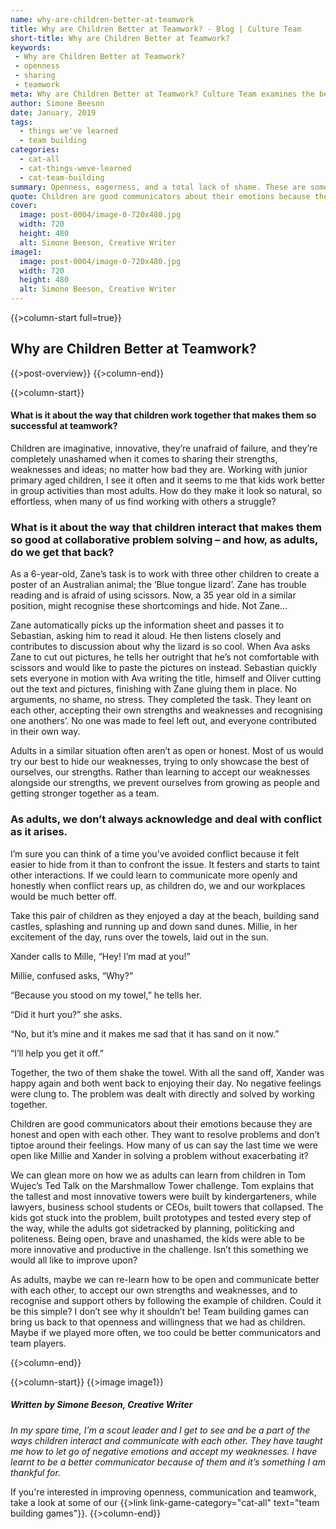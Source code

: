 ```yaml
---
name: why-are-children-better-at-teamwork
title: Why are Children Better at Teamwork? - Blog | Culture Team
short-title: Why are Children Better at Teamwork?
keywords: 
 - Why are Children Better at Teamwork?
 - openness
 - sharing
 - teamwork
meta: Why are Children Better at Teamwork? Culture Team examines the best communication styles used by children in their blog article, 'Why are Children Better at Teamwork?'.
author: Simone Beeson
date: January, 2019
tags:
  - things we've learned
  - team building
categories:
  - cat-all
  - cat-things-weve-learned
  - cat-team-building
summary: Openness, eagerness, and a total lack of shame. These are some of the qualities that make children better communicators than adults.
quote: Children are good communicators about their emotions because they are honest and open with each other. They want to resolve problems and don’t tiptoe around their feelings. 
cover:
  image: post-0004/image-0-720x480.jpg
  width: 720
  height: 480
  alt: Simone Beeson, Creative Writer
image1:
  image: post-0004/image-0-720x480.jpg
  width: 720
  height: 480
  alt: Simone Beeson, Creative Writer
---
```

{{>column-start full=true}}

## Why are Children Better at Teamwork?

{{>post-overview}}
{{>column-end}}

{{>column-start}}
#### What is it about the way that children work together that makes them so successful at teamwork? 

Children are imaginative, innovative, they’re unafraid of failure, and they’re completely unashamed when it comes to sharing their strengths, weaknesses and ideas; no matter how bad they are. Working with junior primary aged children, I see it often and it seems to me that kids work better in group activities than most adults.  How do they make it look so natural, so effortless, when many of us find working with others a struggle? 

### What is it about the way that children interact that makes them so good at collaborative problem solving – and how, as adults, do we get that back?

As a 6-year-old, Zane’s task is to work with three other children to create a poster of an Australian animal; the ‘Blue tongue lizard’. Zane has trouble reading and is afraid of using scissors. Now, a 35 year old in a similar position, might recognise these shortcomings and hide. Not Zane… 

Zane automatically picks up the information sheet and passes it to Sebastian, asking him to read it aloud. He then listens closely and contributes to discussion about why the lizard is so cool. When Ava asks Zane to cut out pictures, he tells her outright that he’s not comfortable with scissors and would like to paste the pictures on instead. Sebastian quickly sets everyone in motion with Ava writing the title, himself and Oliver cutting out the text and pictures, finishing with Zane gluing them in place. No arguments, no shame, no stress. They completed the task. They leant on each other, accepting their own strengths and weaknesses and recognising one anothers’. No one was made to feel left out, and everyone contributed in their own way.

Adults in a similar situation often aren’t as open or honest. Most of us would try our best to hide our weaknesses, trying to only showcase the best of ourselves, our strengths. Rather than learning to accept our weaknesses alongside our strengths, we prevent ourselves from growing as people and getting stronger together as a team.

### As adults, we don’t always acknowledge and deal with conflict as it arises. 

I’m sure you can think of a time you’ve avoided conflict because it felt easier to hide from it than to confront the issue. It festers and starts to taint other interactions. If we could learn to communicate more openly and honestly when conflict rears up, as children do, we and our workplaces would be much better off.

Take this pair of children as they enjoyed a day at the beach, building sand castles, splashing and running up and down sand dunes. Millie, in her excitement of the day, runs over the towels, laid out in the sun. 

Xander calls to Mille, “Hey! I’m mad at you!”

Millie, confused asks, “Why?” 

“Because you stood on my towel,” he tells her.

“Did it hurt you?” she asks.

“No, but it’s mine and it makes me sad that it has sand on it now.”

“I’ll help you get it off.”

Together, the two of them shake the towel. With all the sand off, Xander was happy again and both went back to enjoying their day. No negative feelings were clung to. The problem was dealt with directly and solved by working together. 

Children are good communicators about their emotions because they are honest and open with each other. They want to resolve problems and don’t tiptoe around their feelings. How many of us can say the last time we were open like Millie and Xander in solving a problem without exacerbating it?

We can glean more on how we as adults can learn from children in Tom Wujec’s Ted Talk on the Marshmallow Tower challenge. Tom explains that the tallest and most innovative towers were built by kindergarteners, while lawyers, business school students or CEOs, built towers that collapsed. The kids got stuck into the problem, built prototypes and tested every step of the way, while the adults got sidetracked by planning, politicking and politeness. Being open, brave and unashamed, the kids were able to be more innovative and productive in the challenge. Isn’t this something we would all like to improve upon?

As adults, maybe we can re-learn how to be open and communicate better with each other, to accept our own strengths and weaknesses, and to recognise and support others by following the example of children. Could it be this simple? I don’t see why it shouldn’t be! Team building games can bring us back to that openness and willingness that we had as children. Maybe if we played more often, we too could be better communicators and team players.



{{>column-end}}

{{>column-start}}
{{>image image1}}

##### _Written by Simone Beeson, Creative Writer_ 

_In my spare time, I’m a scout leader and I get to see and be a part of the ways children interact and communicate with each other. They have taught me how to let go of negative emotions and accept my weaknesses. I have learnt to be a better communicator because of them and it’s something I am thankful for._

If you're interested in improving openness, communication and teamwork, take a look at some of our {{>link link-game-category="cat-all" text="team building games"}}.
{{>column-end}}